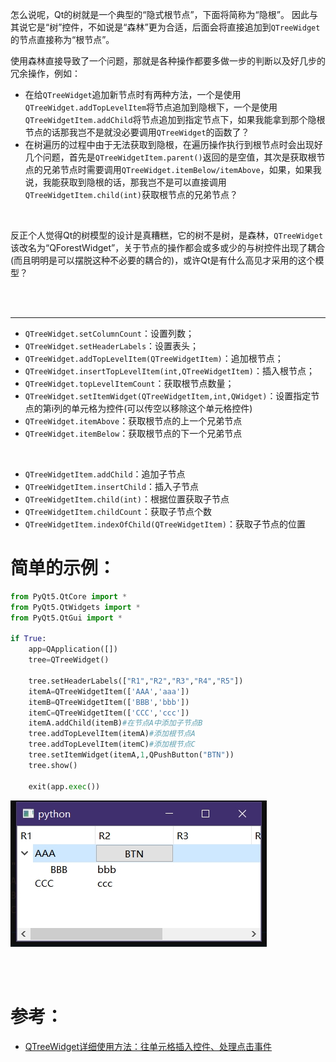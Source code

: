 
怎么说呢，Qt的树就是一个典型的“隐式根节点”，下面将简称为“隐根”。
因此与其说它是“树”控件，不如说是“森林”更为合适，后面会将直接追加到``QTreeWidget``的节点直接称为“根节点”。

使用森林直接导致了一个问题，那就是各种操作都要多做一步的判断以及好几步的冗余操作，例如：
- 在给``QTreeWidget``追加新节点时有两种方法，一个是使用``QTreeWidget.addTopLevelItem``将节点追加到隐根下，一个是使用``QTreeWidgetItem.addChild``将节点追加到指定节点下，如果我能拿到那个隐根节点的话那我岂不是就没必要调用``QTreeWidget``的函数了？
- 在树遍历的过程中由于无法获取到隐根，在遍历操作执行到根节点时会出现好几个问题，首先是``QTreeWidgetItem.parent()``返回的是空值，其次是获取根节点的兄弟节点时需要调用``QTreeWidget.itemBelow/itemAbove``，如果，如果我说，我能获取到隐根的话，那我岂不是可以直接调用``QTreeWidgetItem.child(int)``获取根节点的兄弟节点？


<br>

反正个人觉得Qt的树模型的设计是真糟糕，它的树不是树，是森林，``QTreeWidget``该改名为“QForestWidget”，关于节点的操作都会或多或少的与树控件出现了耦合(而且明明是可以摆脱这种不必要的耦合的)，或许Qt是有什么高见才采用的这个模型？


<br>
<br>


***

- ``QTreeWidget.setColumnCount``：设置列数；
- ``QTreeWidget.setHeaderLabels``：设置表头；
- ``QTreeWidget.addTopLevelItem(QTreeWidgetItem)``：追加根节点；
- ``QTreeWidget.insertTopLevelItem(int,QTreeWidgetItem)``：插入根节点；
- ``QTreeWidget.topLevelItemCount``：获取根节点数量；
- ``QTreeWidget.setItemWidget(QTreeWidgetItem,int,QWidget)``：设置指定节点的第i列的单元格为控件(可以传空以移除这个单元格控件)
- ``QTreeWidget.itemAbove``：获取根节点的上一个兄弟节点
- ``QTreeWidget.itemBelow``：获取根节点的下一个兄弟节点

<br>

- ``QTreeWidgetItem.addChild``：追加子节点
- ``QTreeWidgetItem.insertChild``：插入子节点
- ``QTreeWidgetItem.child(int)``：根据位置获取子节点
- ``QTreeWidgetItem.childCount``：获取子节点个数
- ``QTreeWidgetItem.indexOfChild(QTreeWidgetItem)``：获取子节点的位置



# 简单的示例：

```py
from PyQt5.QtCore import *
from PyQt5.QtWidgets import *
from PyQt5.QtGui import *

if True:
	app=QApplication([])
	tree=QTreeWidget()

	tree.setHeaderLabels(["R1","R2","R3","R4","R5"])
	itemA=QTreeWidgetItem(['AAA','aaa'])
	itemB=QTreeWidgetItem(['BBB','bbb'])
	itemC=QTreeWidgetItem(['CCC','ccc'])
	itemA.addChild(itemB)#在节点A中添加子节点B
	tree.addTopLevelItem(itemA)#添加根节点A
	tree.addTopLevelItem(itemC)#添加根节点C
	tree.setItemWidget(itemA,1,QPushButton("BTN"))
	tree.show()

	exit(app.exec())
```

![preview-1](./Preview-1.png)







<br>
<br>

# 参考：
- [QTreeWidget详细使用方法：往单元格插入控件、处理点击事件](https://blog.csdn.net/weixin_43961107/article/details/108872928)

